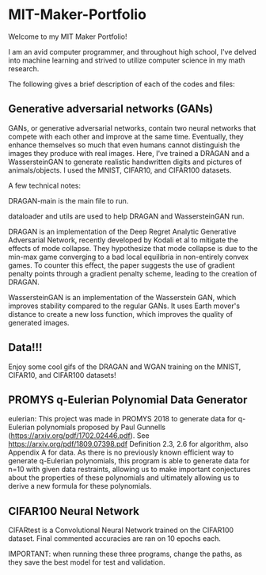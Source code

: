 # MIT-Maker-Portfolio

Welcome to my MIT Maker Portfolio!

I am an avid computer programmer, and throughout high school, I've delved into machine learning and strived to utilize computer science in my math research.

The following gives a brief description of each of the codes and files:

## Generative adversarial networks (GANs)

GANs, or generative adversarial networks, contain two neural networks that compete with each other and improve at the same time. Eventually, they enhance themselves so much that even humans cannot distinguish the images they produce with real images. Here, I've trained a DRAGAN and a WassersteinGAN to generate realistic handwritten digits and pictures of animals/objects. I used the MNIST, CIFAR10, and CIFAR100 datasets.

A few technical notes:

DRAGAN-main is the main file to run. 

dataloader and utils are used to help DRAGAN and WassersteinGAN run.

DRAGAN is an implementation of the Deep Regret Analytic Generative Adversarial Network, recently developed by Kodali et al to mitigate the effects of mode collapse. They hypothesize that mode collapse is due to the min-max game converging to a bad local equilibria in non-entirely convex games. To counter this effect, the paper suggests the use of gradient penalty points through a gradient penalty scheme, leading to the creation of DRAGAN.

WassersteinGAN is an implementation of the Wasserstein GAN, which improves stability compared to the regular GANs. It uses Earth mover's distance to create a new loss function, which improves the quality of generated images.

## Data!!!

Enjoy some cool gifs of the DRAGAN and WGAN training on the MNIST, CIFAR10, and CIFAR100 datasets!

## PROMYS q-Eulerian Polynomial Data Generator

eulerian: This project was made in PROMYS 2018 to generate data for q-Eulerian polynomials proposed by Paul Gunnells (https://arxiv.org/pdf/1702.02446.pdf). See https://arxiv.org/pdf/1809.07398.pdf Definition 2.3, 2.6 for algorithm, also Appendix A for data. As there is no previously known efficient way to generate q-Eulerian polynomials, this program is able to generate data for n=10 with given data restraints, allowing us to make important conjectures about the properties of these polynomials and ultimately allowing us to derive a new formula for these polynomials.

## CIFAR100 Neural Network

CIFARtest is a Convolutional Neural Network trained on the CIFAR100 dataset. Final commented accuracies are ran on 10 epochs each.

IMPORTANT: when running these three programs, change the paths, as they save the best model for test and validation.
